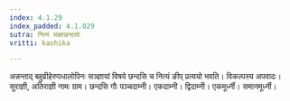 ```yaml
---
index: 4.1.29
index_padded: 4.1.029
sutra: नित्यं संज्ञाछन्दसोः
vritti: kashika

---
```

अन्नन्ताद् बहुव्रीहेरुपधालोपिनः सञ्ज्ञायां विषये छन्दसि च नित्यं ङीप् प्रत्ययो भवति। विकल्पस्य अपवादः। सुराज्ञी, अतिराज्ञी नामः ग्राम। छन्दसि गौः पञ्चदाम्नी। एकदाम्नी। द्विदाम्नी। एकमूर्ध्नी। समानमूर्ध्नी।